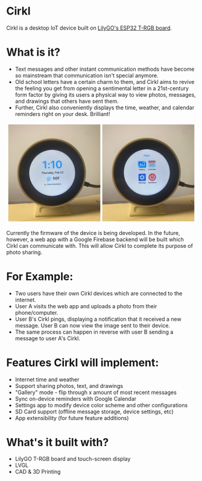 # Cirkl
Cirkl is a desktop IoT device built on [LilyGO's ESP32 T-RGB board](https://www.lilygo.cc/products/t-rgb).

# What is it?
- Text messages and other instant communication methods have become so mainstream that communication isn't special anymore.
- Old school letters have a certain charm to them, and Cirkl aims to revive the feeling you get from opening a sentimental
letter in a 21st-century form factor by giving its users a physical way to view photos, messages, and drawings that others have sent them.
- Further, Cirkl also conveniently displays the time, weather, and calendar reminders right on your desk. Brilliant!

![Cirkl Device](https://github.com/Trevin-Small/Cirkl/blob/main/cirkl_device/images/cirkl_device.jpg)

Currently the firmware of the device is being developed. In the future, however, a web app with a Google Firebase
backend will be built which Cirkl can communicate with. This will allow Cirkl to complete its purpose of photo sharing.

# For Example:
- Two users have their own Cirkl devices which are connected to the internet.
- User A visits the web app and uploads a photo from their phone/computer.
- User B's Cirkl pings, displaying a notification that it received a new message. User B can now view the image sent to their device.
- The same process can happen in reverse with user B sending a message to user A's Cirkl.

# Features Cirkl will implement:
- Internet time and weather
- Support sharing photos, text, and drawings
- "Gallery" mode - flip through x amount of most recent messages
- Sync on-device reminders with Google Calendar
- Settings app to modify device color scheme and other configurations
- SD Card support (offline message storage, device settings, etc)
- App extensibility (for future feature additions)

# What's it built with?
- LilyGO T-RGB board and touch-screen display
- LVGL
- CAD & 3D Printing
